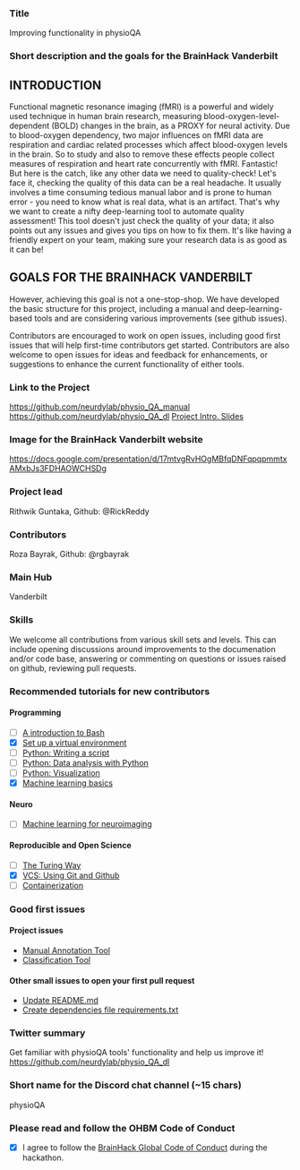 ### Title

Improving functionality in physioQA

### Short description and the goals for the BrainHack Vanderbilt

## INTRODUCTION

Functional magnetic resonance imaging (fMRI) is a powerful and widely used technique in human brain research, measuring blood-oxygen-level-dependent (BOLD) changes in the brain, as a PROXY for neural activity. Due to blood-oxygen dependency, two major influences on fMRI data are respiration and cardiac related processes which affect blood-oxygen levels in the brain. So to study and also to remove these effects people collect measures of respiration and heart rate concurrently with fMRI. Fantastic! But here is the catch, like any other data we need to quality-check! Let's face it, checking the quality of this data can be a real headache. It usually involves a time consuming tedious manual labor and is prone to human error - you need to know what is real data, what is an artifact. That's why we want to create a nifty deep-learning tool to automate quality assessment! This tool doesn't just check the quality of your data; it also points out any issues and gives you tips on how to fix them. It's like having a friendly expert on your team, making sure your research data is as good as it can be! 

## GOALS FOR THE BRAINHACK VANDERBILT

However, achieving this goal is not a one-stop-shop. We have developed the basic structure for this project, including a manual and deep-learning-based tools and are considering various improvements (see github issues).

Contributors are encouraged to work on open issues, including good first issues that will help first-time contributors get started. Contributors are also welcome to open issues for ideas and feedback for enhancements, or suggestions to enhance the current functionality of either tools. 

### Link to the Project

https://github.com/neurdylab/physio_QA_manual
https://github.com/neurdylab/physio_QA_dl
[Project Intro. Slides](https://docs.google.com/presentation/d/17mtvgRvHOgMBfqDNFqpqpmmtxAMxbJs3FDHAOWCHSDg)

### Image for the BrainHack Vanderbilt website

https://docs.google.com/presentation/d/17mtvgRvHOgMBfqDNFqpqpmmtxAMxbJs3FDHAOWCHSDg

### Project lead

Rithwik Guntaka, Github: @RickReddy

### Contributors

Roza Bayrak, Github: @rgbayrak

### Main Hub

Vanderbilt

### Skills

We welcome all contributions from various skill sets and levels. This can include opening discussions around improvements to the documenation and/or code base, answering or commenting on questions or issues raised on github, reviewing pull requests.

### Recommended tutorials for new contributors

#### Programming

- [ ] [A introduction to Bash](https://school-brainhack.github.io/modules/introduction_to_terminal/)
- [X] [Set up a virtual environment](https://youtu.be/kz4gbWNO1cw?si=AmGvBex9deSUiOQ5)
- [ ] [Python: Writing a script](https://school-brainhack.github.io/modules/python_scripts/)
- [ ] [Python: Data analysis with Python](https://school-brainhack.github.io/modules/python_data_analysis/)
- [ ] [Python: Visualization](https://school-brainhack.github.io/modules/python_visualization/)
- [X] [Machine learning basics](https://school-brainhack.github.io/modules/machine_learning_basics/)

#### Neuro

- [ ] [Machine learning for neuroimaging](https://school-brainhack.github.io/modules/machine_learning_neuroimaging/)

#### Reproducible and Open Science

- [ ] [The Turing Way](https://the-turing-way.netlify.app)
- [X] [VCS: Using Git and Github](https://school-brainhack.github.io/modules/git_github/)
- [ ] [Containerization](https://school-brainhack.github.io/modules/containers/)

### Good first issues


#### Project issues

- [Manual Annotation Tool](https://github.com/neurdylab/physio_QA_manual/issues)
- [Classification Tool](https://github.com/neurdylab/physio_QA_dl/issues)

#### Other small issues to open your first pull request

- [Update README.md](https://github.com/neurdylab/physio_QA_manual/issues)
- [Create dependencies file requirements.txt](https://github.com/neurdylab/physio_QA_dl/issues)

### Twitter summary

Get familiar with physioQA tools' functionality and help us improve it! https://github.com/neurdylab/physio_QA_dl

### Short name for the Discord chat channel (~15 chars)

physioQA

### Please read and follow the OHBM Code of Conduct

- [X] I agree to follow the [BrainHack Global Code of Conduct](https://brainhack.org/code-of-conduct) during the hackathon.